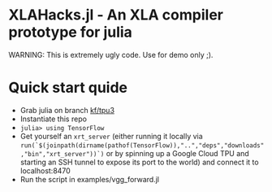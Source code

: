 # XLAHacks.jl - An XLA compiler prototype for julia

WARNING: This is extremely ugly code. Use for demo only ;).

# Quick start quide
- Grab julia on branch [kf/tpu3](https://github.com/JuliaLang/julia/tree/kf/tpu3)
- Instantiate this repo
- `julia> using TensorFlow`
- Get yourself an `xrt_server` (either running it locally via ``run(`$(joinpath(dirname(pathof(TensorFlow)),"..","deps","downloads","bin","xrt_server"))`)`` or by spinning up a Google Cloud TPU and starting an SSH tunnel to expose its port to the world) and connect it to localhost:8470
- Run the script in examples/vgg_forward.jl
